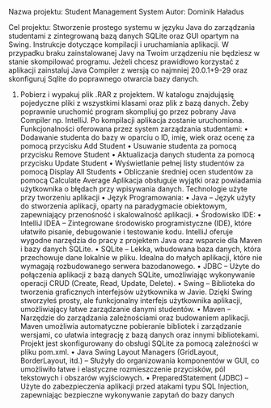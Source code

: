 Nazwa projektu: Student Management System
Autor: Dominik Haładus

Cel projektu: Stworzenie prostego systemu w języku Java do zarządzania studentami z 
zintegrowaną bazą danych SQLite oraz GUI opartym na Swing.
Instrukcje dotyczące kompilacji i uruchamiania aplikacji.
W przypadku braku zainstalowanej Javy na Twoim urządzeniu nie będziesz w stanie 
skompilować programu.
Jeżeli chcesz prawidłowo korzystać z aplikacji zainstaluj Java Compiler z wersją co 
najmniej 20.0.1+9-29 oraz skonfiguruj Sqlite do poprawnego otwarcia bazy danych.
1. Pobierz i wypakuj plik .RAR z projektem. W katalogu znajdująsię pojedyczne pliki z 
wszystkimi klasami oraz plik z bazą danych. Żeby poprawnie uruchomić program skompliuj 
go przez pobrany Java Compiler np. IntelliJ. Po kompilacji aplikacja zostanie uruchomiona.
Funkcjonalności oferowana przez system zarządzania studentami:
• Dodawanie studenta do bazy w oparciu o ID, imię, wiek oraz ocenę za pomocą
przycisku Add Student
• Usuwanie studenta za pomocą przycisku Remove Student
• Aktualizacja danych studenta za pomocą przycisku Update Student
• Wyświetlanie pełnej listy studentów za pomocą Display All Students
• Obliczanie średniej ocen studentów za pomocą Calculate Average
Aplikacja obsługuje wyjątki oraz powiadamia użytkownika o błędach przy wpisywania 
danych.
Technologie użyte przy tworzeniu aplikacji
• Język Programowania:
• Java – Język użyty do stworzenia aplikacji, oparty na paradygmacie obiektowym, 
zapewniający przenośność i skalowalność aplikacji.
• Środowisko IDE:
• IntelliJ IDEA – Zintegrowane środowisko programistyczne (IDE), które ułatwiło 
pisanie, debugowanie i testowanie kodu. IntelliJ oferuje wygodne narzędzia do 
pracy z projektem Java oraz wsparcie dla Maven i bazy danych SQLite.
• SQLite – Lekka, wbudowana baza danych, która przechowuje dane lokalnie w pliku. 
Idealna do małych aplikacji, które nie wymagają rozbudowanego serwera 
bazodanowego.
• JDBC – Użyte do połączenia aplikacji z bazą danych SQLite, umożliwiając 
wykonywanie operacji CRUD (Create, Read, Update, Delete).
• Swing – Biblioteka do tworzenia graficznych interfejsów użytkownika w Javie. Dzięki 
Swing stworzyłeś prosty, ale funkcjonalny interfejs użytkownika aplikacji, 
umożliwiający łatwe zarządzanie danymi studentów.
• Maven – Narzędzie do zarządzania zależnościami oraz budowaniem aplikacji. 
Maven umożliwia automatyczne pobieranie bibliotek i zarządzanie wersjami, co 
ułatwia integrację z bazą danych oraz innymi bibliotekami. Projekt jest 
skonfigurowany do obsługi SQLite za pomocą zależności w pliku pom.xml.
• Java Swing Layout Managers (GridLayout, BorderLayout, itd.) – Służyły do 
organizowania komponentów w GUI, co umożliwiło łatwe i elastyczne 
rozmieszczenie przycisków, pól tekstowych i obszarów wyjściowych.
• PreparedStatement (JDBC) – Użyte do zabezpieczenia aplikacji przed atakami typu 
SQL Injection, zapewniając bezpieczne wykonywanie zapytań do bazy danych
